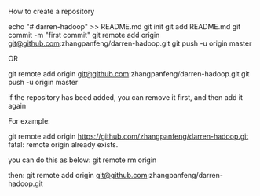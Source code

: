 How to create a repository


echo "# darren-hadoop" >> README.md
git init
git add README.md
git commit -m "first commit"
git remote add origin git@github.com:zhangpanfeng/darren-hadoop.git
git push -u origin master

OR

git remote add origin git@github.com:zhangpanfeng/darren-hadoop.git
git push -u origin master

if the repository has beed added, you can remove it first, and then add it again

For example:

git remote add origin https://github.com/zhangpanfeng/darren-hadoop.git
fatal: remote origin already exists.

you can do this as below:
git remote rm origin

then:
git remote add origin git@github.com:zhangpanfeng/darren-hadoop.git
